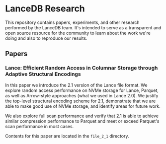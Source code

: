 # LanceDB Research

This repository contains papers, experiments, and other research performed by the LanceDB team.
It's intended to serve as a transparent and open source resource for the community to learn
about the work we're doing and also to reproduce our results.

## Papers

### Lance: Efficient Random Access in Columnar Storage through Adaptive Structural Encodings

In this paper we introduce the 2.1 version of the Lance file format. We explore random access
performance on NVMe storage for Lance, Parquet, as well as Arrow-style approaches (what we used
in Lance 2.0). We justify the top-level structural encoding scheme for 2.1, demonstrate that we
are able to make good use of NVMe storage, and identify areas for future work.

We also explore full scan performance and verify that 2.1 is able to achieve similar compression
performance to Parquet and meet or exceed Parquet's scan performance in most cases.

Contents for this paper are located in the `file_2_1` directory.

